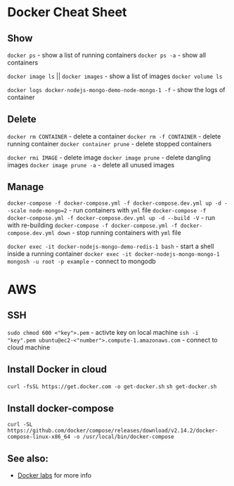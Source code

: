 # Docker Cheat Sheet

## Show

`docker ps` - show a list of running containers
`docker ps -a` - show all containers

`docker image ls` || `docker images` - show a list of images
`docker volume ls`

`docker logs docker-nodejs-mongo-demo-node-mongo-1 -f` - show the logs of container

## Delete

`docker rm CONTAINER` - delete a container
`docker rm -f CONTAINER` - delete running container
`docker container prune` - delete stopped containers

`docker rmi IMAGE` - delete image
`docker image prune` - delete dangling images
`docker image prune -a` - delete all unused images

## Manage

`docker-compose -f docker-compose.yml -f docker-compose.dev.yml up -d --scale node-mongo=2` - run containers with `yml` file
`docker-compose -f docker-compose.yml -f docker-compose.dev.yml up -d --build -V` - run with re-building
`docker-compose -f docker-compose.yml -f docker-compose.dev.yml down` - stop running containers with `yml` file

`docker exec -it docker-nodejs-mongo-demo-redis-1 bash` - start a shell inside a running container
`docker exec -it docker-nodejs-mongo-mongo-1 mongosh -u root -p example` - connect to mongodb


# AWS

## SSH

`sudo chmod 600 <"key">.pem` - activte key on local machine
`ssh -i "key".pem ubuntu@ec2-<"number">.compute-1.amazonaws.com` - connect to cloud machine

## Install Docker in cloud

`curl -fsSL https://get.docker.com -o get-docker.sh` 
`sh get-docker.sh`

## Install docker-compose

`curl -SL https://github.com/docker/compose/releases/download/v2.14.2/docker-compose-linux-x86_64 -o /usr/local/bin/docker-compose`

## See also: 
* [Docker labs](https://dockerlabs.collabnix.com/docker/cheatsheet/) for more info
